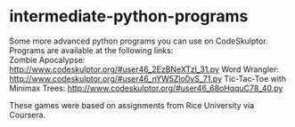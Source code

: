 # intermediate-python-programs
Some more advanced python programs you can use on CodeSkulptor.
<br/>
Programs are available at the following links: 
<br/>
Zombie Apocalypse:
http://www.codeskulptor.org/#user46_2EzBNeXTzl_31.py
Word Wrangler: 
http://www.codeskulptor.org/#user46_nYW5Zlo0vS_71.py
Tic-Tac-Toe with Minimax Trees:
http://www.codeskulptor.org/#user46_68oHqquC78_40.py
<br/>


These games were based on assignments from Rice University via Coursera.

